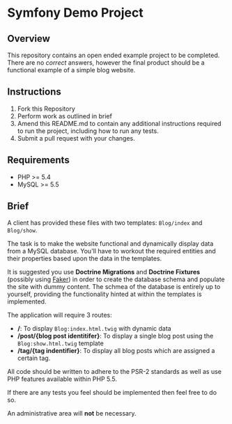 Symfony Demo Project
====================

Overview
--------

This repository contains an open ended example project to be completed. There are no _correct_ answers, however
the final product should be a functional example of a simple blog website.

Instructions
------------

1. Fork this Repository 
2. Perform work as outlined in brief
3. Amend this README.md to contain any additional instructions required to run the project, including how to run any tests.
4. Submit a pull request with your changes.

Requirements
-----------

* PHP >= 5.4 
* MySQL >= 5.5

Brief
-----

A client has provided these files with two templates: `Blog/index` and `Blog/show`.

The task is to make the website functional and dynamically display data from a MySQL database. 
You'll have to workout the required entities and their properties based upon the data in the templates.

It is suggested you use **Doctrine Migrations** and **Doctrine Fixtures** (possibly using [Faker](https://github.com/fzaninotto/Faker)) in order to create the database schema and populate the site
with dummy content.  The schmea of the database is entirely up to yourself, providing the functionality
hinted at within the templates is implemented.

The application will require 3 routes:

* **/**: To display `Blog:index.html.twig` with dynamic data
* **/post/{blog post identitifer}**: To display a single blog post using the `Blog:show.html.twig` template
* **/tag/{tag indentifier}**: To display all blog posts which are assigned a certain tag.

All code should be written to adhere to the PSR-2 standards as well as use PHP features available within
PHP 5.5.

If there are any tests you feel should be implemented then feel free to do so.

An administrative area will **not** be necessary.